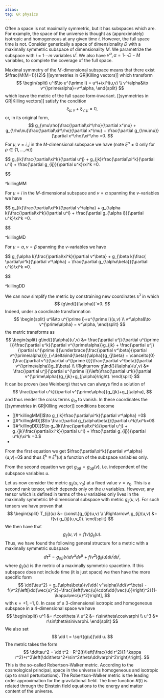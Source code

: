 ```yaml
---
alias:
tag: GR physics
---
```



Often a space is not maximally symmetric, but it has subspaces which are. For example, the space of the universe is thought as (approximately) isotropic and homogeneous at any given time $t$. However, the full space time is not. Consider generically a space of dimensionality $D$ with a maximally symmetric subspace of dimensionality $M$. We parametrize the subspace with  $i=1\cdots m$ variables $u^i$. We also have  $v^\alpha,\,\alpha=1\cdots D-M$ variables, to complete the coverage of the full space.

Maximal symmetry of the $M$-dimensional subspace means that there exist $\frac{M(M+1)}{2}$ [[symmetries in GR|Killing vectors]] which transform 
$$
\begin{split}
    u^i&\to u^{\prime i} = u^i+\xi^i(u,v) \\
    v^\alpha&\to v^{\prime\alpha}=v^\alpha,
\end{split}
$$
which leave the metric of the full space form-invariant. [[symmetries in GR|Killing vectors]] satisfy the condition
$$
    \xi_{\mu;\nu}+\xi_{\nu;\mu} =0,
$$
or, in its original form,
$$
    g_{\mu\rho}\frac{\partial\xi^\rho}{\partial x^\nu} + g_{\rho\nu}\frac{\partial\xi^\rho}{\partial x^\mu} + \frac{\partial g_{\mu\nu}}{\partial x^\rho}\xi^\rho =0.
$$
For $\mu,\nu=i,j$ in the $M$-dimensional subspace we have (note $\xi^\rho\neq0$ only for $\rho\in\{1,...,m\}$)

$$
    g_{ik}\frac{\partial\xi^k}{\partial u^j} + g_{jk}\frac{\partial\xi^k}{\partial u^i} + \frac{\partial g_{ij}}{\partial u^k}\xi^k =0.

$$

^killingMM

For $\mu=i$ in the $M$-dimensional subspace and $\nu=\alpha$ spanning the $v$-variables we have

$$
    g_{ik}\frac{\partial\xi^k}{\partial v^\alpha} + g_{\alpha k}\frac{\partial\xi^k}{\partial u^i} + \frac{\partial g_{\alpha i}}{\partial u^k}\xi^k =0.

$$

^killingMD

For $\mu=\alpha,\,\nu=\beta$ spanning the $v$-variables we have

$$
    g_{\alpha k}\frac{\partial\xi^k}{\partial v^\beta} + g_{\beta k}\frac{  \partial\xi^k}{\partial v^\alpha} + \frac{\partial g_{\alpha\beta}}{\partial u^k}\xi^k =0.

$$

^killingDD

We can now simplify the metric by constraining new coordinates $u^{\prime i}$ in which 
$$
    (g\ind{}{i\alpha})'=0.
$$
Indeed, under a coordinate transformation
$$
\begin{split}
    u^i&\to u^{\prime i}=u^{\prime i}(u,v) \\
    v^\alpha&\to v^{\prime\alpha} = v^\alpha,
\end{split}
$$
the metric transforms as 
$$
\begin{split}
    g\ind{}{i\alpha}(u',v) &= \frac{\partial u^j}{\partial u^{\prime i}}\frac{\partial u^k}{\partial v^{\prime\alpha}}g_{jk} + \frac{\partial u^j}{\partial u^{\prime i}}\underbrace{\frac{\partial v^\beta}{\partial v^{\prime\alpha}}}_{=\delta\ind{\beta}{\alpha}}g_{j\beta} + \cancelto{0}{\frac{\partial v^i}{\partial u^{\prime i}}}\frac{\partial v^\beta}{\partial v^{\prime\alpha}}g_{i\beta} \\
    \Rightarrow g\ind{}{i\alpha}(u',v) &= \frac{\partial u^j}{\partial u^{\prime i}}\left(\frac{\partial u^k}{\partial v^{\prime\alpha}}g_{jk}+g_{j\alpha}\right).
\end{split}
$$
It can be proven (see Weinberg) that we can always find a solution of 
$$
    \frac{\partial u^k}{\partial v^{\prime\alpha}}g_{jk}+g_{j\alpha},
$$
and thus render the cross terms $g_{i\alpha}$ to vanish. In these coordinates the [[symmetries in GR|Killing vector]] conditions become
- [[#^killingMM]]$\to g_{ik}\frac{\partial\xi^k}{\partial v^\alpha} =0$
- [[#^killingMD]]$\to \frac{\partial g_{\alpha\beta}}{\partial u^k}\xi^k=0$
- [[#^killingDD]]$\to g_{ik}\frac{\partial\xi^k}{\partial u^j} + g_{jk}\frac{\partial\xi^k}{\partial u^i} + \frac{\partial g_{ij}}{\partial u^k}\xi^k =0.$
- 
From the first equation we get $\frac{\partial\xi^k}{\partial v^\alpha}(u,v)=0$ and thus $\xi^k\equiv\xi^k(u)$ a function of the subspace variables only.

From the second equation we get $g_{\alpha\beta}=g_{\alpha\beta}(v)$, i.e. independent of the subspace variables $u$. 

Let us now consider the metric $g_{ij}(u,v_0)$ at a fixed value $v=v_0$. This is a second rank tensor, which depends only on the $u$ variables. However, any tensor which is defined in terms of the $u$ variables only lives in the maximally symmetric $M$-dimensional subspace with metric $g_{ij}(u,v)$. For such tensors we have proven that
$$
\begin{split}
    T_{ij}(u) &= (const.)g_{ij}(u,v) \\
    \Rightarrow\ g_{ij}(u,v) &= f(v) g_{ij}(u,v_0).
\end{split}
$$
We then have that
$$
    g_{ij}(u,v) = f(v)\tilde{g}_{ij}(u).
$$
Thus, we have found the following general structure for a metric with a maximally symmetric subspace
$$
    \dd\tau^2 = g_{\alpha\beta}(v)\dd v^\alpha\dd v^\beta + f(v^2)\tilde{g}_{ij}(u)\dd u^i\dd u^j,
$$
where $\tilde{g}_{ij}(u)$ is the metric of a maximally symmetric spacetime. If this subspace does not include time (it is just space) we then have the more specific form
$$
    \dd{\tau^2} = g_{\alpha\beta}(v)\dd{ v^\alpha}\dd{v^\beta} - f(v^2)\left[\dd{\vec{u}^2}+\frac{\left(\vec{u}\cdot\dd{\vec{u}}\right)^2}{1-\kappa\vec{u}^2}\right],
$$
with $\kappa = +1,-1,0$. In case of a $3$-dimensional isotropic and homogeneous subspace in a $4$-dimensional space we have
$$
\begin{split}
    u^1 &= r\cos\theta \\
    u^2 &= r\sin\theta\cos\varphi \\
    u^3 &= r\sin\theta\sin\varphi.
\end{split}
$$
We also set
$$
    \dd t = \sqrt{g(u)}\dd u.
$$
The metric takes the form
$$
    \dd\tau^2 = \dd t^2 - R^2(t)\left[\frac{\dd r^2}{1-\kappa r^2}+r^2\left(\dd\theta^2+\sin^2\theta\dd\varphi^2\right)\right].
$$
This is the so-called Robertson-Walker metric. According to the cosmological principal, space in the universe is homogeneous and isotropic (up to small perturbations). The Robertson-Walker metric is the leading order approximation for the gravitational field. The time function $R(t)$ is related through the Einstein field equations to the energy and matter content of the universe.

